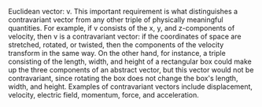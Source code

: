 Euclidean vector: v. This important requirement is what distinguishes a contravariant vector from any other triple of physically meaningful quantities. For example, if v consists of the x, y, and z-components of velocity, then v is a contravariant vector: if the coordinates of space are stretched, rotated, or twisted, then the components of the velocity transform in the same way. On the other hand, for instance, a triple consisting of the length, width, and height of a rectangular box could make up the three components of an abstract vector, but this vector would not be contravariant, since rotating the box does not change the box's length, width, and height. Examples of contravariant vectors include displacement, velocity, electric field, momentum, force, and acceleration.
